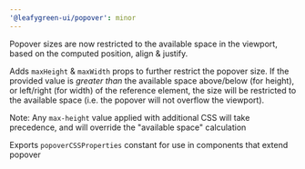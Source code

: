 ```yaml
---
'@leafygreen-ui/popover': minor
---
```


Popover sizes are now restricted to the available space in the viewport, based on the computed position, align & justify.

Adds `maxHeight` & `maxWidth` props to further restrict the popover size.
If the provided value is _greater than_ the available space above/below (for height), or left/right (for width) of the reference element,
the size will be restricted to the available space (i.e. the popover will not overflow the viewport).

Note: Any `max-height` value applied with additional CSS will take precedence, and will override the "available space" calculation

Exports `popoverCSSProperties` constant for use in components that extend popover
